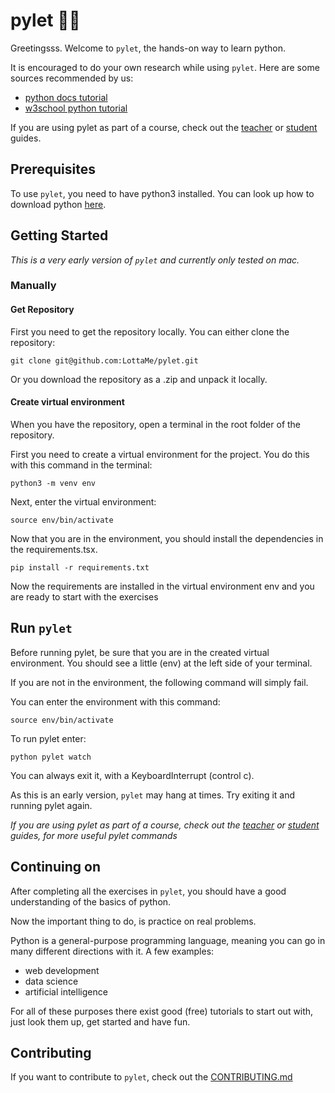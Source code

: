 # pylet 🐍🤍

Greetingsss. Welcome to `pylet`, the hands-on way to learn python.

It is encouraged to do your own research while using `pylet`. Here are some sources recommended by us:

- [python docs tutorial](https://docs.python.org/3/tutorial/index.html)
- [w3school python tutorial](https://www.w3schools.com/python/)

If you are using pylet as part of a course, check out the [teacher](./guides/teacher-guide.md) or [student](./guides/student-guide.md) guides.

## Prerequisites

To use `pylet`, you need to have python3 installed.
You can look up how to download python [here](https://www.python.org/downloads/).

## Getting Started

_This is a very early version of `pylet` and currently only tested on mac._

### Manually

#### Get Repository

First you need to get the repository locally.
You can either clone the repository:

```
git clone git@github.com:LottaMe/pylet.git
```

Or you download the repository as a .zip and unpack it locally.

#### Create virtual environment

When you have the repository, open a terminal in the root folder of the repository.

First you need to create a virtual environment for the project. You do this with this command in the terminal:

```
python3 -m venv env
```

Next, enter the virtual environment:

```
source env/bin/activate
```

Now that you are in the environment, you should install the dependencies in the requirements.tsx.

```
pip install -r requirements.txt
```

Now the requirements are installed in the virtual environment env and you are ready to start with the exercises

## Run `pylet`

Before running pylet, be sure that you are in the created virtual environment. You should see a little (env) at the left side of your terminal.

If you are not in the environment, the following command will simply fail.

You can enter the environment with this command:

```
source env/bin/activate
```

To run pylet enter:

```
python pylet watch
```

You can always exit it, with a KeyboardInterrupt (control c).

As this is an early version, `pylet` may hang at times. Try exiting it and running pylet again.

_If you are using pylet as part of a course, check out the [teacher](./guides/teacher-guide.md) or [student](./guides/student-guide.md) guides, for more useful pylet commands_

## Continuing on

After completing all the exercises in `pylet`, you should have a good understanding of the basics of python.

Now the important thing to do, is practice on real problems.

Python is a general-purpose programming language, meaning you can go in many different directions with it. A few examples:

- web development
- data science
- artificial intelligence

For all of these purposes there exist good (free) tutorials to start out with, just look them up, get started and have fun.

## Contributing

If you want to contribute to `pylet`, check out the [CONTRIBUTING.md](/CONTRIBUTING.MD)

